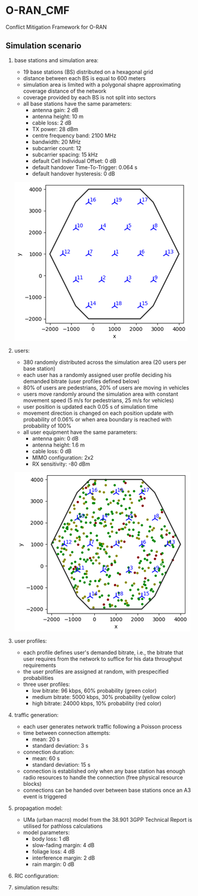 # O-RAN_CMF
Conflict Mitigation Framework for O-RAN

## Simulation scenario
1. base stations and simulation area:
    - 19 base stations (BS) distributed on a hexagonal grid
    - distance between each BS is equal to 600 meters
    - simulation area is limited with a polygonal shapre approximating coverage distance of the network
    - coverage provided by each BS is not split into sectors
    - all base stations have the same parameters:
        - antenna gain: 2 dB
        - antenna height: 10 m
        - cable loss: 2 dB
        - TX power: 28 dBm
        - centre frequency band: 2100 MHz 
        - bandwidth: 20 MHz
        - subcarrier count: 12
        - subcarrier spacing: 15 kHz
        - default Cell Individual Offset: 0 dB
        - default handover Time-To-Trigger: 0.064 s
        - default handover hysteresis: 0 dB
 
    ![Simulation area and distributed base stations](/figures/base_stations.png)
    
2. users:
    - 380 randomly distributed across the simulation area (20 users per base station)
    - each user has a randomly assigned user profile deciding his demanded bitrate (user profiles defined below)
    - 80% of users are pedestrians, 20% of users are moving in vehicles
    - users move randomly around the simulation area with constant movement speed (5 m/s for pedestrians, 25 m/s for vehicles)
    - user position is updated each 0.05 s of simulation time
    - movement direction is changed on each position update with probability of 0.06% or when area boundary is reached with probability of 100%
    - all user equipment have the same parameters:
        - antenna gain: 0 dB
        - antenna height: 1.6 m
        - cable loss: 0 dB
        - MIMO configuration: 2x2
        - RX sensitivity: -80 dBm

    ![Considered user distribution](/figures/users.png)

3. user profiles:
    - each profile defines user's demanded bitrate, i.e., the bitrate that user requires from the network to suffice for his data throughput requirements
    - the user profiles are assigned at random, with prespecified probabilities
    - three user profiles:
        - low bitrate: 96 kbps, 60% probability (green color)
        - medium bitrate: 5000 kbps, 30% probability (yellow color)
        - high bitrate: 24000 kbps, 10% probability (red color)

4. traffic generation:
    - each user generates network traffic following a Poisson process
    - time between connection attempts:
        - mean: 20 s
        - standard deviation: 3 s
    - connection duration:
        - mean: 60 s
        - standard deviation: 15 s
    - connection is established only when any base station has enough radio resources to handle the connection (free physical resource blocks)
    - connections can be handed over between base stations once an A3 event is triggered

5. propagation model:
    - UMa (urban macro) model from the 38.901 3GPP Technical Report is utilised for pathloss calculations
    - model parameters:
        - body loss: 1 dB
        - slow-fading margin: 4 dB
        - foliage loss: 4 dB
        - interference margin: 2 dB
        - rain margin: 0 dB

6. RIC configuration:


7. simulation results:

